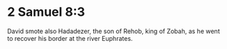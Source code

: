 # 2 Samuel 8:3

David smote also Hadadezer, the son of Rehob, king of Zobah, as he went to recover his border at the river Euphrates.